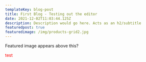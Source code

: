 ```yaml
---
templateKey: blog-post
title: First Blog - Testing out the editor
date: 2021-12-02T11:03:44.125Z
description: Description would go here. Acts as an h2/subtitle
featuredpost: true
featuredimage: /img/products-grid2.jpg
---
```

Featured image appears above this?

<div style="color:red">

test

</div>

<script>

alert('here');

</script>